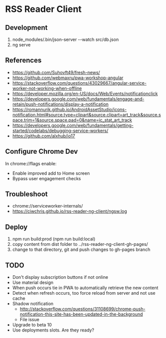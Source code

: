 # RSS Reader Client

## Development

1. node_modules/.bin/json-server --watch src/db.json
1. ng serve

## References

- https://github.com/Suhovft49/fresh-news/
- https://github.com/webmaxru/pwa-workshop-angular
- https://stackoverflow.com/questions/43029667/angular-service-worker-not-working-when-offline
- https://developer.mozilla.org/en-US/docs/Web/Events/notificationclick
- https://developers.google.com/web/fundamentals/engage-and-retain/push-notifications/display-a-notification
- https://romannurik.github.io/AndroidAssetStudio/icons-notification.html#source.type=clipart&source.clipart=art_track&source.space.trim=1&source.space.pad=0&name=ic_stat_art_track
- https://developers.google.com/web/fundamentals/getting-started/codelabs/debugging-service-workers/
- https://github.com/alxhub/io17

## Configure Chrome Dev

In chrome://flags enable:

- Enable improved add to Home screen
- Bypass user engagement checks

## Troubleshoot

- chrome://serviceworker-internals/
- https://ciwchris.github.io/rss-reader-ng-client/ngsw.log

## Deploy

1. npm run build:prod (npm run build:local)
1. copy content from dist folder to ../rss-reader-ng-client-gh-pages/
1. change to that directory, git and push changes to gh-pages branch

## TODO

- Don't display subscription buttons if not online
- Use material design
- When push occurs tie in PWA to automatically retrieve the new content
- Detect when refresh occurs, too force reload from server and not use cache
- Shadow notification
  - http://stackoverflow.com/questions/31108699/chrome-push-notification-this-site-has-been-updated-in-the-background
  - File issue
- Upgrade to beta 10
- Use deployments slots. Are they ready?
